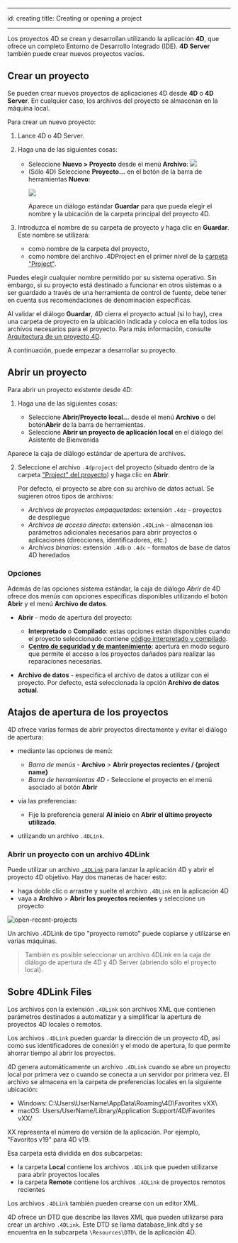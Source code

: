 - - -
id: creating title: Creating or opening a project
- - -

Los proyectos 4D se crean y desarrollan utilizando la aplicación **4D**, que ofrece un completo Entorno de Desarrollo Integrado (IDE). **4D Server** también puede crear nuevos proyectos vacíos.


## Crear un proyecto

Se pueden crear nuevos proyectos de aplicaciones 4D desde **4D** o **4D Server**. En cualquier caso, los archivos del proyecto se almacenan en la máquina local.

Para crear un nuevo proyecto:

1. Lance 4D o 4D Server.
2. Haga una de las siguientes cosas:
    * Seleccione **Nuevo > Proyecto** desde el menú **Archivo**: ![](../assets/en/getStart/projectCreate1.png)
    * (Sólo 4D) Seleccione **Proyecto...** en el botón de la barra de herramientas **Nuevo**:<p>![](../assets/en/getStart/projectCreate2.png)</p>Aparece un diálogo estándar **Guardar** para que pueda elegir el nombre y la ubicación de la carpeta principal del proyecto 4D.

3. Introduzca el nombre de su carpeta de proyecto y haga clic en **Guardar**. Este nombre se utilizará:

    * como nombre de la carpeta del proyecto,
    * como nombre del archivo .4DProject en el primer nivel de la [carpeta "Project"](../Project/architecture.md#project-folder).

 Puedes elegir cualquier nombre permitido por su sistema operativo. Sin embargo, si su proyecto está destinado a funcionar en otros sistemas o a ser guardado a través de una herramienta de control de fuente, debe tener en cuenta sus recomendaciones de denominación específicas.

Al validar el diálogo **Guardar**, 4D cierra el proyecto actual (si lo hay), crea una carpeta de proyecto en la ubicación indicada y coloca en ella todos los archivos necesarios para el proyecto. Para más información, consulte [Arquitectura de un proyecto 4D](Project/architecture.md).

A continuación, puede empezar a desarrollar su proyecto.

## Abrir un proyecto

Para abrir un proyecto existente desde 4D:

1. Haga una de las siguientes cosas:

    * Seleccione **Abrir/Proyecto local...** desde el menú **Archivo** o del botón**Abrir** de la barra de herramientas.
    * Seleccione **Abrir un proyecto de aplicación local** en el diálogo del Asistente de Bienvenida

Aparece la caja de diálogo estándar de apertura de archivos.

2. Seleccione el archivo `.4dproject` del proyecto (situado dentro de la carpeta ["Project" del proyecto](../Project/architecture.md#project-folder)) y haga clic en **Abrir**.

    Por defecto, el proyecto se abre con su archivo de datos actual. Se sugieren otros tipos de archivos:

    * *Archivos de proyectos empaquetados*: extensión `.4dz` - proyectos de despliegue
    * *Archivos de acceso directo*: extensión `.4DLink` - almacenan los parámetros adicionales necesarios para abrir proyectos o aplicaciones (direcciones, identificadores, etc.)
    * *Archivos binarios*: extensión `.4db` o `.4dc` - formatos de base de datos 4D heredados

### Opciones

Además de las opciones sistema estándar, la caja de diálogo *Abrir* de 4D ofrece dos menús con opciones específicas disponibles utilizando el botón **Abrir** y el menú **Archivo de datos**.

* **Abrir** - modo de apertura del proyecto:
  * **Interpretado** o **Compilado**: estas opciones están disponibles cuando el proyecto seleccionado contiene [código interpretado y compilado](Concepts/interpreted.md).
  * **[Centro de seguridad y de mantenimiento](MSC/overview.md)**: apertura en modo seguro que permite el acceso a los proyectos dañados para realizar las reparaciones necesarias.

* **Archivo de datos** - especifica el archivo de datos a utilizar con el proyecto. Por defecto, está seleccionada la opción **Archivo de datos actual**.

## Atajos de apertura de los proyectos

4D ofrece varias formas de abrir proyectos directamente y evitar el diálogo de apertura:

* mediante las opciones de menú:
  * *Barra de menús* - **Archivo** > **Abrir proyectos recientes / {project name}**
  * *Barra de herramientas 4D* - Seleccione el proyecto en el menú asociado al botón **Abrir**

* vía las preferencias:
  * Fije la preferencia general **Al inicio** en **Abrir el último proyecto utilizado**.

* utilizando un archivo `.4DLink`.

### Abrir un proyecto con un archivo 4DLink

Puede utilizar un archivo [`.4DLink`](#about-4DLink-files) para lanzar la aplicación 4D y abrir el proyecto 4D objetivo. Hay dos maneras de hacer esto:

* haga doble clic o arrastre y suelte el archivo `.4DLink` en la aplicación 4D
* vaya a **Archivo** > **Abrir los proyectos recientes** y seleccione un proyecto

![open-recent-projects](../assets/en/Project/4Dlinkfiles.png)

Un archivo .4DLink de tipo "proyecto remoto" puede copiarse y utilizarse en varias máquinas.
> También es posible seleccionar un archivo 4DLink en la caja de diálogo de apertura de 4D y 4D Server (abriendo sólo el proyecto local).

## Sobre 4DLink Files

Los archivos con la extensión `.4DLink` son archivos XML que contienen parámetros destinados a automatizar y a simplificar la apertura de proyectos 4D locales o remotos.

Los archivos `.4DLink` pueden guardar la dirección de un proyecto 4D, así como sus identificadores de conexión y el modo de apertura, lo que permite ahorrar tiempo al abrir los proyectos.

4D genera automáticamente un archivo `.4DLink` cuando se abre un proyecto local por primera vez o cuando se conecta a un servidor por primera vez. El archivo se almacena en la carpeta de preferencias locales en la siguiente ubicación:

* Windows: C:\Users\UserName\AppData\Roaming\4D\Favorites vXX\
* macOS: Users/UserName/Library/Application Support/4D/Favorites vXX/

XX representa el número de versión de la aplicación. Por ejemplo, "Favoritos v19" para 4D v19.

Esa carpeta está dividida en dos subcarpetas:

* la carpeta **Local** contiene los archivos `.4DLink` que pueden utilizarse para abrir proyectos locales
* la carpeta **Remote** contiene los archivos `.4DLink` de proyectos remotos recientes

Los archivos `.4DLink` también pueden crearse con un editor XML.

4D ofrece un DTD que describe las llaves XML que pueden utilizarse para crear un archivo `.4DLink`. Este DTD se llama database_link.dtd y se encuentra en la subcarpeta `\Resources\DTD\` de la aplicación 4D.

